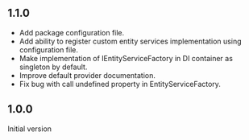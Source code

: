 1.1.0
-----
+ Add package configuration file.
+ Add ability to register custom entity services implementation using configuration file.
+ Make implementation of IEntityServiceFactory in DI container as singleton by default.
+ Improve default provider documentation.
+ Fix bug with call undefined property in EntityServiceFactory.

1.0.0
-----
Initial version
